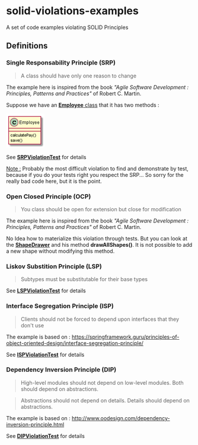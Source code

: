 # solid-violations-examples
A set of code examples violating SOLID Principles

## Definitions

### Single Responsability Principle (SRP)

> A class should have only one reason to change

The example here is inspired from the book *"Agile Software Development : Principles, Patterns and Practices"* of Robert C. Martin.

Suppose we have an [**Employee** class](/src/main/java/net/bakaar/solidviolation/srp/Employee.java) that it has two methods :

![Employee class](/doc/images/EmployeeExampleSRP.png)

See [**SRPViolationTest**](src/test/java/net/bakaar/solidviolation/srp/SRPViolationTest.java) for details

<u>Note :</u> Probably the most difficult violation to find and demonstrate by test, because if you do your tests right you respect the SRP... So sorry for the really bad code here, but it is the point.

### Open Closed Principle (OCP)

> You class should be open for extension but close for modification

The example here is inspired from the book *"Agile Software Development : Principles, Patterns and Practices"* of Robert C. Martin.

No Idea how to materialize this violation through tests. 
But you can look at the [**ShapeDrawer**](src/main/java/net/bakaar/solidviolation/ocp/ShapeDrawer.java) and his method **drawAllShapes()**.
It is not possible to add a new shape without modifying this method.

### Liskov Substition Principle (LSP)

> Subtypes must be substitutable for their base types

See [**LSPViolationTest**](src/test/java/net/bakaar/solidviolation/lsp/LSPViolationTest.java) for details

### Interface Segregation Principle (ISP)

> Clients should not be forced to depend upon interfaces that they don't use

The example is based on : https://springframework.guru/principles-of-object-oriented-design/interface-segregation-principle/

See [**ISPViolationTest**](src/test/java/net/bakaar/solidviolation/isp/ISPViolationTest.java) for details

### Dependency Inversion Principle (DIP)

> High-level modules should not depend on low-level modules. Both should depend on abstractions.

> Abstractions should not depend on details. Details should depend on abstractions.

The example is based on : http://www.oodesign.com/dependency-inversion-principle.html

See [**DIPViolationTest**](src/test/java/net/bakaar/solidviolation/dip/DIPViolationTest.java) for details
